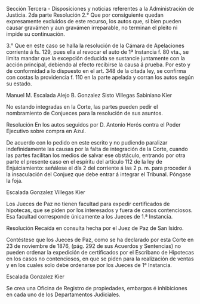 Sección Tercera - Disposiciones y noticias referentes a la Administración de Justicia. 2da parte
Resolución
2.° Que por consiguiente quedan expresamente excluidos de este recurso, los autos que, si bien pueden causar gravámen y aun gravámen irreparable, no terminan el pleito ni impide su continuación.

3.° Que en este caso se halla la resolución de la Cámara de Apelaciones corriente á fs. 129, pues ella al revocar el auto de 1ª Instancia f. 80 vta., se limita mandar que la excepción deducida se sustancie juntamente con la acción principal, debiendo al efecto recibirse la causa á prueba. Por esto y de conformidad a lo dispuesto en el art. 348 de la citada ley, se confirma con costas la providencia f. 110 en la parte apelada y corran los autos según su estado.

Manuel M. Escalada
Alejo B. Gonzalez
Sisto Villegas
Sabiniano Kier

No estando integradas en la Corte, las partes pueden pedir el nombramiento de Conjueces para la resolución de sus asuntos.

Resolución
En los autos seguidos por D. Antonio Herós contra el Poder Ejecutivo sobre compra en Azul.

De acuerdo con lo pedido en este escrito y no pudiendo paralizar indefinidamente las causas por la falta de integración de la Corte, cuando las partes facilitan los medios de salvar ese obstáculo, entrando por otra parte el presente caso en el espíritu del artículo 112 de la ley de Enjuiciamiento: señálese el día 2 del corriente á las 2 p. m. para proceder á la insaculación del Conjuez que debe entrar á integrar el Tribunal. Póngase la foja.

Escalada
Gonzalez
Villegas
Kier

Los Jueces de Paz no tienen facultad para expedir certificados de hipotecas, que se piden por los interesados y fuera de casos contenciosos. Esa facultad corresponde únicamente a los Jueces de 1.ª Instancia.

Resolución
Recaída en consulta hecha por el Juez de Paz de San Isidro.

Contéstese que los Jueces de Paz, como se ha declarado por esta Corte en 23 de noviembre de 1876, (pág. 292 de sus Acuerdos y Sentencias) no pueden ordenar la expedición de certificados por el Escribano de Hipotecas en los casos no contenciosos, en que se piden para la realización de ventas y en los cuales solo debe ordenarse por los Jueces de 1ª Instancia.

Escalada
Gonzalez
Kier

Se crea una Oficina de Registro de propiedades, embargos é inhibiciones en cada uno de los Departamentos Judiciales.





